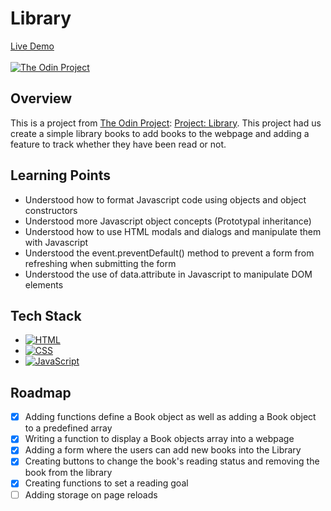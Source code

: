 # Library

[Live Demo](https://johnferrancol.github.io/library/)<br/><br/>
[![The Odin Project](https://img.shields.io/badge/The%20Odin%20Project-A9792B?logo=theodinproject&logoColor=fff)](#)

## Overview

This is a project from [The Odin Project](https://theodinproject.com): [Project: Library](https://www.theodinproject.com/lessons/node-path-javascript-library). This project had us create a simple library books to add books to the webpage and adding a feature to track whether they have been read or not.

## Learning Points

- Understood how to format Javascript code using objects and object constructors
- Understood more Javascript object concepts (Prototypal inheritance)
- Understood how to use HTML modals and dialogs and manipulate them with Javascript
- Understood the event.preventDefault() method to prevent a form from refreshing when submitting the form
- Understood the use of data.attribute in Javascript to manipulate DOM elements

## Tech Stack

- [![HTML](https://img.shields.io/badge/HTML-%23E34F26.svg?logo=html5&logoColor=white)](#)
- [![CSS](https://img.shields.io/badge/CSS-1572B6?logo=css3&logoColor=fff)](#)
- [![JavaScript](https://img.shields.io/badge/JavaScript-F7DF1E?logo=javascript&logoColor=000)](#)

## Roadmap

- [x] Adding functions define a Book object as well as adding a Book object to a predefined array
- [x] Writing a function to display a Book objects array into a webpage
- [x] Adding a form where the users can add new books into the Library
- [x] Creating buttons to change the book's reading status and removing the book from the library
- [x] Creating functions to set a reading goal
- [ ] Adding storage on page reloads
